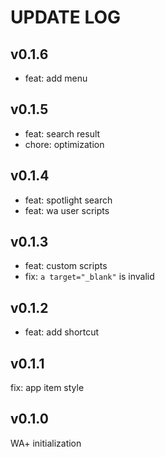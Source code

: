# UPDATE LOG

## v0.1.6

- feat: add menu

## v0.1.5

- feat: search result
- chore: optimization

## v0.1.4

- feat: spotlight search
- feat: wa user scripts

## v0.1.3

- feat: custom scripts
- fix: `a target="_blank"` is invalid

## v0.1.2

- feat: add shortcut

## v0.1.1

fix: app item style

## v0.1.0

WA+ initialization

